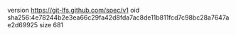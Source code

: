 version https://git-lfs.github.com/spec/v1
oid sha256:4e78244b2e3ea66c29fa42d8fda7ac8de11b811fcd7c98bc28a7647ae2d69925
size 681
